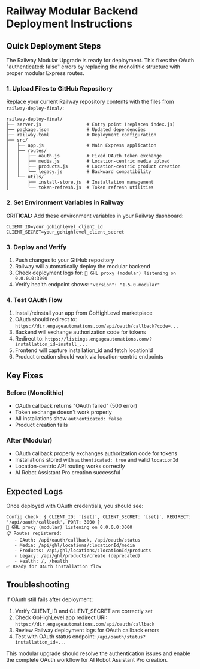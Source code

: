 # Railway Modular Backend Deployment Instructions

## Quick Deployment Steps

The Railway Modular Upgrade is ready for deployment. This fixes the OAuth "authenticated: false" errors by replacing the monolithic structure with proper modular Express routes.

### 1. Upload Files to GitHub Repository

Replace your current Railway repository contents with the files from `railway-deploy-final/`:

```
railway-deploy-final/
├── server.js                 # Entry point (replaces index.js)
├── package.json              # Updated dependencies
├── railway.toml              # Deployment configuration
├── src/
│   ├── app.js                # Main Express application
│   ├── routes/
│   │   ├── oauth.js          # Fixed OAuth token exchange
│   │   ├── media.js          # Location-centric media upload
│   │   ├── products.js       # Location-centric product creation
│   │   └── legacy.js         # Backward compatibility
│   └── utils/
│       ├── install-store.js  # Installation management
│       └── token-refresh.js  # Token refresh utilities
```

### 2. Set Environment Variables in Railway

**CRITICAL:** Add these environment variables in your Railway dashboard:

```
CLIENT_ID=your_gohighlevel_client_id
CLIENT_SECRET=your_gohighlevel_client_secret
```

### 3. Deploy and Verify

1. Push changes to your GitHub repository
2. Railway will automatically deploy the modular backend
3. Check deployment logs for: `🚀 GHL proxy (modular) listening on 0.0.0.0:3000`
4. Verify health endpoint shows: `"version": "1.5.0-modular"`

### 4. Test OAuth Flow

1. Install/reinstall your app from GoHighLevel marketplace
2. OAuth should redirect to: `https://dir.engageautomations.com/api/oauth/callback?code=...`
3. Backend will exchange authorization code for tokens
4. Redirect to: `https://listings.engageautomations.com/?installation_id=install_...`
5. Frontend will capture installation_id and fetch locationId
6. Product creation should work via location-centric endpoints

## Key Fixes

### Before (Monolithic)
- OAuth callback returns "OAuth failed" (500 error)
- Token exchange doesn't work properly
- All installations show `authenticated: false`
- Product creation fails

### After (Modular)  
- OAuth callback properly exchanges authorization code for tokens
- Installations stored with `authenticated: true` and valid `locationId`
- Location-centric API routing works correctly
- AI Robot Assistant Pro creation successful

## Expected Logs

Once deployed with OAuth credentials, you should see:

```
Config check: { CLIENT_ID: '[set]', CLIENT_SECRET: '[set]', REDIRECT: '/api/oauth/callback', PORT: 3000 }
🚀 GHL proxy (modular) listening on 0.0.0.0:3000
📋 Routes registered:
   - OAuth: /api/oauth/callback, /api/oauth/status
   - Media: /api/ghl/locations/:locationId/media
   - Products: /api/ghl/locations/:locationId/products
   - Legacy: /api/ghl/products/create (deprecated)
   - Health: /, /health
✅ Ready for OAuth installation flow
```

## Troubleshooting

If OAuth still fails after deployment:
1. Verify CLIENT_ID and CLIENT_SECRET are correctly set
2. Check GoHighLevel app redirect URI: `https://dir.engageautomations.com/api/oauth/callback`
3. Review Railway deployment logs for OAuth callback errors
4. Test with OAuth status endpoint: `/api/oauth/status?installation_id=...`

This modular upgrade should resolve the authentication issues and enable the complete OAuth workflow for AI Robot Assistant Pro creation.